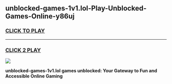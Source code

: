 
## unblocked-games-1v1.lol-Play-Unblocked-Games-Online-y86uj
<h3>
<a href="https://premium76.site?title=unblocked-games-1v1.lol&ref=25A">CLICK TO PLAY</a></h3>
<hr>

<h3>
<a href="https://premium76.site?title=unblocked-games-1v1.lol&ref=25A">CLICK 2 PLAY</a>
  
</h3>

<a href="https://premium76.site?title=unblocked-games-1v1.lol&ref=25A"><img src="https://clearcache.store/games.png"></a>


**unblocked-games-1v1.lol games unblocked: Your Gateway to Fun and Accessible Online Gaming**
